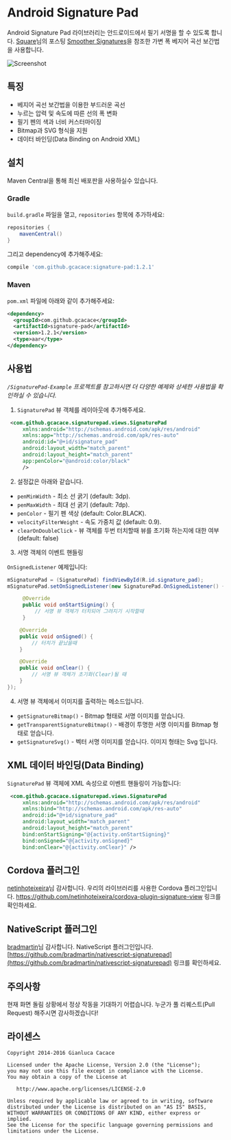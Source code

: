 Android Signature Pad
====================

Android Signature Pad 라이브러리는 안드로이드에서 필기 서명을 할 수 있도록 합니다.
[Square](https://squareup.com)님의 포스팅 [Smoother Signatures](http://corner.squareup.com/2012/07/smoother-signatures.html)을 참조한 가변 폭 베지어 곡선 보간법을 사용합니다.

![Screenshot](https://github.com/gcacace/android-signaturepad/raw/master/header.png)

## 특징
 * 베지어 곡선 보간법을 이용한 부드러운 곡선
 * 누르는 압력 및 속도에 따른 선의 폭 변화
 * 필기 펜의 색과 너비 커스터마이징
 * Bitmap과 SVG 형식을 지원
 * 데이터 바인딩(Data Binding on Android XML)

## 설치

Maven Central을 통해 최신 배포판을 사용하실수 있습니다.

### Gradle

`build.gradle` 파일을 열고, `repositories` 항목에 추가하세요:
```gradle
repositories {
    mavenCentral()
}
```
그리고 dependency에 추가해주세요:
```gradle
compile 'com.github.gcacace:signature-pad:1.2.1'
```

### Maven

`pom.xml` 파일에 아래와 같이 추가해주세요:
```xml
<dependency>
  <groupId>com.github.gcacace</groupId>
  <artifactId>signature-pad</artifactId>
  <version>1.2.1</version>
  <type>aar</type>
</dependency>
```

## 사용법

*`/SignaturePad-Example` 프로젝트를 참고하시면 더 다양한 예제와 상세한 사용법을 확인하실 수 있습니다.*

1. `SignaturePad` 뷰 객체를 레이아웃에 추가해주세요.
```xml
 <com.github.gcacace.signaturepad.views.SignaturePad
     xmlns:android="http://schemas.android.com/apk/res/android"
     xmlns:app="http://schemas.android.com/apk/res-auto"
     android:id="@+id/signature_pad"
     android:layout_width="match_parent"
     android:layout_height="match_parent"
     app:penColor="@android:color/black"
     />
```

2. 설정값은 아래와 같습니다.
 * `penMinWidth` - 최소 선 굵기 (default: 3dp).
 * `penMaxWidth` - 최대 선 굵기 (default: 7dp).
 * `penColor` - 필기 펜 색상 (default: Color.BLACK).
 * `velocityFilterWeight` - 속도 가중치 값 (default: 0.9).
 * `clearOnDoubleClick` - 뷰 객체를 두번 터치할때 뷰를 초기화 하는지에 대한 여부 (default: false)

3. 서명 객체의 이벤트 핸들링

 `OnSignedListener` 예제입니다:
 ```java
 mSignaturePad = (SignaturePad) findViewById(R.id.signature_pad);
 mSignaturePad.setOnSignedListener(new SignaturePad.OnSignedListener() {

      @Override
      public void onStartSigning() {
          // 서명 뷰 객체가 터치되어 그려지기 시작할때
      }

     @Override
     public void onSigned() {
         // 터치가 끝났을때
     }

     @Override
     public void onClear() {
         // 서명 뷰 객체가 초기화(Clear)될 때
     }
 });
 ```

4. 서명 뷰 객체에서 이미지를 출력하는 메소드입니다.
 * `getSignatureBitmap()` - Bitmap 형태로 서명 이미지를 얻습니다.
 * `getTransparentSignatureBitmap()` - 배경이 투명한 서명 이미지를 Bitmap 형태로 얻습니다.
 * `getSignatureSvg()` - 벡터 서명 이미지를 얻습니다. 이미지 형태는 Svg 입니다.

## XML 데이터 바인딩(Data Binding)

`SignaturePad` 뷰 객체에 XML 속성으로 이벤트 핸들링이 가능합니다:

```xml
 <com.github.gcacace.signaturepad.views.SignaturePad
     xmlns:android="http://schemas.android.com/apk/res/android"
     xmlns:bind="http://schemas.android.com/apk/res-auto"
     android:id="@+id/signature_pad"
     android:layout_width="match_parent"
     android:layout_height="match_parent"
     bind:onStartSigning="@{activity.onStartSigning}"
     bind:onSigned="@{activity.onSigned}"
     bind:onClear="@{activity.onClear}" />
```

## Cordova 플러그인

[netinhoteixeira](https://github.com/netinhoteixeira/)님 감사합니다.
우리의 라이브러리를 사용한 Cordova 플러그인입니다.
https://github.com/netinhoteixeira/cordova-plugin-signature-view 링크를 확인하세요.

## NativeScript 플러그인
[bradmartin](https://github.com/bradmartin)님 감사합니다.
NativeScript 플러그인입니다.
[https://github.com/bradmartin/nativescript-signaturepad](https://github.com/bradmartin/nativescript-signaturepad) 링크를 확인하세요.

## 주의사항

현재 화면 돌림 상황에서 정상 작동을 기대하기 어렵습니다.
누군가 풀 리퀘스트(Pull Request) 해주시면 감사하겠습니다!

## 라이센스

    Copyright 2014-2016 Gianluca Cacace

    Licensed under the Apache License, Version 2.0 (the "License");
    you may not use this file except in compliance with the License.
    You may obtain a copy of the License at

       http://www.apache.org/licenses/LICENSE-2.0

    Unless required by applicable law or agreed to in writing, software
    distributed under the License is distributed on an "AS IS" BASIS,
    WITHOUT WARRANTIES OR CONDITIONS OF ANY KIND, either express or implied.
    See the License for the specific language governing permissions and
    limitations under the License.
